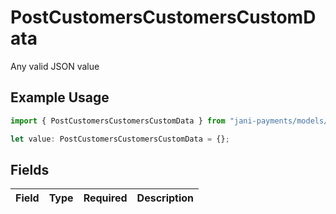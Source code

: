 # PostCustomersCustomersCustomData

Any valid JSON value

## Example Usage

```typescript
import { PostCustomersCustomersCustomData } from "jani-payments/models/operations";

let value: PostCustomersCustomersCustomData = {};
```

## Fields

| Field       | Type        | Required    | Description |
| ----------- | ----------- | ----------- | ----------- |
